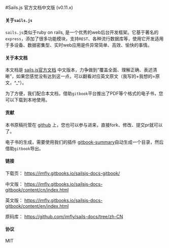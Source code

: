 #Sails.js 官方文档中文版 (v0.11.x)


#### 关于`sails.js`

`sails.js`类似于ruby on rails, 是一个优秀的web后台开发框架。它基于著名的`express`，添加了很多功能模块，支持`REST`、各种流行数据库等，使用它开发适用于多设备、数据密集型、实时web应用是件异常简单、高效、愉快的事情。

#### 关于本文档

本文档是 [sails.js官方文档](http://www.sailsjs.org) 中文版本，力争做到“覆盖全面、理解正确、表述清晰”，如果您感觉没有达到这一点，可以翻看对应英文原文（我写的+我想的=原文，^_^）。

为了方便，我们配合本文档，借助`gitbook`平台推出了PDF等个格式的电子书，您可以下载到本地使用。

#### 贡献

本书原稿托管在 [github](https://github.com/imfly/sails-docs/tree/zh-CN) 上，您也可以参与进来，直接fork、修改、提交pr就可以了。

电子书的生成，需要使用我们的插件 [gitbook-summary](https://github.com/imfly/gitbook-summary)自动生成一个目录，然后借助`gitbook`导出。

#### 链接

下载页： https://imfly.gitbooks.io/sailsjs-docs-gitbook/

中文版： https://imfly.gitbooks.io/sailsjs-docs-gitbook/content/cn/index.html

英文版： https://imfly.gitbooks.io/sailsjs-docs-gitbook/content/en/index.html

原码库： https://github.com/imfly/sails-docs/tree/zh-CN

#### 协议

MIT
